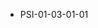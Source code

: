 <!--
    ATTENTION: This file was generated via gradle!
               Do NOT manually edit this file! Any such changes will be overwritten!
-->
* PSI-01-03-01-01
